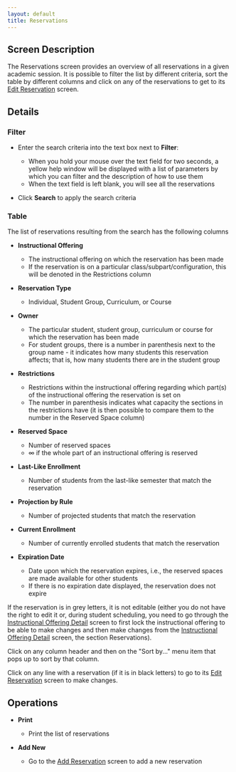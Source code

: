 ```yaml
---
layout: default
title: Reservations
---
```



## Screen Description

The Reservations screen provides an overview of all reservations in a given academic session. It is possible to filter the list by different criteria, sort the table by different columns and click on any of the reservations to get to its [Edit Reservation](edit-reservation) screen.

## Details

### Filter

* Enter the search criteria into the text box next to **Filter**:
	* When you hold your mouse over the text field for two seconds, a yellow help window will be displayed with a list of parameters by which you can filter and the description of how to use them
	* When the text field is left blank, you will see all the reservations

* Click **Search** to apply the search criteria

### Table

The list of reservations resulting from the search has the following columns

* **Instructional Offering**
	* The instructional offering on which the reservation has been made
	* If the reservation is on a particular class/subpart/configuration, this will be denoted in the Restrictions column

* **Reservation Type**
	* Individual, Student Group, Curriculum, or Course

* **Owner**
	* The particular student, student group, curriculum or course for which the reservation has been made
	* For student groups, there is a number in parenthesis next to the group name - it indicates how many students this reservation affects; that is, how many students there are in the student group

* **Restrictions**
	* Restrictions within the instructional offering regarding which part(s) of the instructional offering the reservation is set on
	* The number in parenthesis indicates what capacity the sections in the restrictions have (it is then possible to compare them to the number in the Reserved Space column)

* **Reserved Space**
	* Number of reserved spaces
	* ∞ if the whole part of an instructional offering is reserved

* **Last-Like Enrollment**
	* Number of students from the last-like semester that match the reservation

* **Projection by Rule**
	* Number of projected students that match the reservation

* **Current Enrollment**
	* Number of currently enrolled students that match the reservation

* **Expiration Date**
	* Date upon which the reservation expires, i.e., the reserved spaces are made available for other students
	* If there is no expiration date displayed, the reservation does not expire

If the reservation is in grey letters, it is not editable (either you do not have the right to edit it or, during student scheduling, you need to go through the [Instructional Offering Detail](instructional-offering-detail) screen to first lock the instructional offering to be able to make changes and then make changes from the [Instructional Offering Detail](instructional-offering-detail) screen, the section Reservations).

Click on any column header and then on the "Sort by..." menu item that pops up to sort by that column.

Click on any line with a reservation (if it is in black letters) to go to its [Edit Reservation](edit-reservation) screen to make changes.

## Operations

* **Print**
	* Print the list of reservations

* **Add New**
	* Go to the [Add Reservation](add-reservation) screen to add a new reservation
